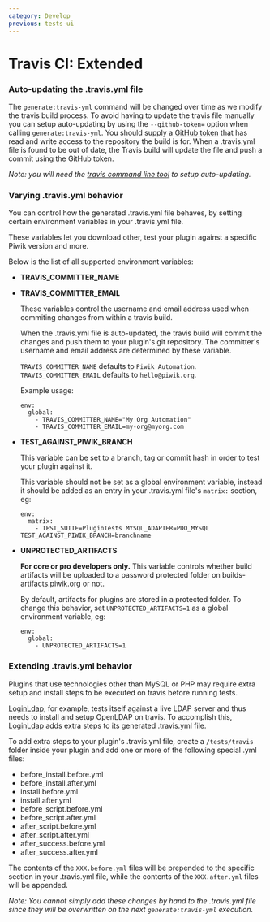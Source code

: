 ```yaml
---
category: Develop
previous: tests-ui
---
```

# Travis CI: Extended

### Auto-updating the .travis.yml file

The `generate:travis-yml` command will be changed over time as we modify the travis build process. To avoid having to 
update the travis file manually you can setup auto-updating by using the `--github-token=` option when calling `generate:travis-yml`. You should supply a [GitHub token](https://help.github.com/articles/creating-an-access-token-for-command-line-use) that has read and write access to the repository the build is for. When a .travis.yml file is found to be out of date, the Travis build will update the file and push a commit using the GitHub token.

*Note: you will need the [travis command line tool](http://blog.travis-ci.com/2013-01-14-new-client/) to setup auto-updating.*

### Varying .travis.yml behavior

You can control how the generated .travis.yml file behaves, by setting certain environment variables in your .travis.yml file.

These variables let you download other, test your plugin against a specific Piwik version and more.

Below is the list of all supported environment variables:

  * **TRAVIS\_COMMITTER\_NAME**
  * **TRAVIS\_COMMITTER\_EMAIL**

    These variables control the username and email address used when commiting changes from within a travis build.

    When the .travis.yml file is auto-updated, the travis build will commit the changes and push them to your plugin's git repository. The committer's username and email address are determined by these variable.

    `TRAVIS_COMMITTER_NAME` defaults to `Piwik Automation`. `TRAVIS_COMMITTER_EMAIL` defaults to `hello@piwik.org`.

    Example usage:

    ```
    env:
      global:
        - TRAVIS_COMMITTER_NAME="My Org Automation"
        - TRAVIS_COMMITTER_EMAIL=my-org@myorg.com
    ```

  * **TEST\_AGAINST\_PIWIK\_BRANCH**

    This variable can be set to a branch, tag or commit hash in order to test your plugin against it.

    This variable should not be set as a global environment variable, instead it should be added as an entry in your .travis.yml file's `matrix:` section, eg:

    ```
    env:
      matrix:
        - TEST_SUITE=PluginTests MYSQL_ADAPTER=PDO_MYSQL TEST_AGAINST_PIWIK_BRANCH=branchname
    ```
    
  * **UNPROTECTED\_ARTIFACTS**

    **For core or pro developers only.** This variable controls whether build artifacts will be uploaded to a password protected folder on builds-artifacts.piwik.org or not.

    By default, artifacts for plugins are stored in a protected folder. To change this behavior, set `UNPROTECTED_ARTIFACTS=1` as a global environment variable, eg:

    ```
    env:
      global:
        - UNPROTECTED_ARTIFACTS=1
    ```

### Extending .travis.yml behavior

Plugins that use technologies other than MySQL or PHP may require extra setup and install steps to be executed on travis before running tests.

[LoginLdap](https://github.com/piwik/plugin-LoginLdap), for example, tests itself against a live LDAP server and thus needs to install and setup OpenLDAP on travis. To accomplish this, [LoginLdap](https://github.com/piwik/plugin-LoginLdap) adds extra steps to its generated .travis.yml file.

To add extra steps to your plugin's .travis.yml file, create a `/tests/travis` folder inside your plugin and add one or more of the following special .yml files:

  * before_install.before.yml
  * before_install.after.yml
  * install.before.yml
  * install.after.yml
  * before_script.before.yml
  * before_script.after.yml
  * after_script.before.yml
  * after_script.after.yml
  * after_success.before.yml
  * after_success.after.yml

The contents of the `XXX.before.yml` files will be prepended to the specific section in your .travis.yml file, while the contents of the `XXX.after.yml` files will be appended.

*Note: You cannot simply add these changes by hand to the .travis.yml file since they will be overwritten on the next `generate:travis-yml` execution.*
